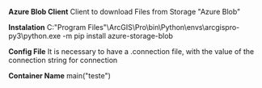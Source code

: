 **Azure Blob Client**
Client to download Files from Storage "Azure Blob"

**Instalation**
C:\"Program Files"\ArcGIS\Pro\bin\Python\envs\arcgispro-py3\python.exe -m pip install azure-storage-blob

**Config File**
It is necessary to have a .connection file, with the value of the connection string for connection

**Container Name**
main("teste")

